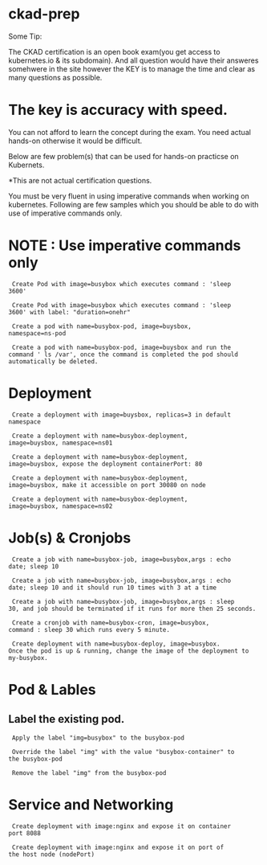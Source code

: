# ckad-prep

Some Tip:

The CKAD certification is an open book exam(you get access to kubernetes.io & its subdomain). And all question would have their answeres somehwere in the site however the KEY is to manage the time and clear as many questions as possible. 

# The key is accuracy with speed. 

You can not afford to learn the concept during the exam. You need actual hands-on otherwise it would be difficult.

Below are few problem(s) that can be used for hands-on practicse on Kubernets.

*This are not actual certification questions.

You must be very fluent in using imperative commands when working on kubernetes. 
Following are few samples which you should be able to do with use of imperative commands only.

# NOTE : Use imperative commands only

<code> Create Pod with image=busybox which executes command : 'sleep 3600' </code>

<code> Create Pod with image=busybox which executes command : 'sleep 3600' with label: "duration=onehr" </code>

<code> Create a pod with name=busybox-pod, image=buysbox, namespace=ns-pod </code>

<code> Create a pod with name=busybox-pod, image=buysbox and run the command ' ls /var', once the command is completed the pod should automatically be deleted. </code>

# Deployment 

<code> Create a deployment with image=buysbox, replicas=3 in default namespace</code>

<code> Create a deployment with name=busybox-deployment, image=buysbox, namespace=ns01 </code>

<code> Create a deployment with name=busybox-deployment, image=buysbox, expose the deployment containerPort: 80 </code>

<code> Create a deployment with name=busybox-deployment, image=buysbox, make it accessible on port 30080 on node</code>

<code> Create a deployment with name=busybox-deployment, image=buysbox, namespace=ns02 </code>

# Job(s) & Cronjobs

<code> Create a job with name=busybox-job, image=busybox,args : echo date; sleep 10 </code>

<code> Create a job with name=busybox-job, image=busybox,args : echo date; sleep 10 and it should run 10 times with 3 at a time </code>

<code> Create a job with name=busybox-job, image=busybox,args : sleep 30, and job should be terminated if it runs for more then 25 seconds. </code>

<code> Create a cronjob with name=busybox-cron, image=busybox, command : sleep 30 which runs every 5 minute. </code>

<code> Create deployment with name=busybox-deploy, image=busybox. Once the pod is up & running, change the image of the deployment to my-busybox.
 </code>

# Pod & Lables

## Label the existing pod.

<code> Apply the label "img=busybox" to the busybox-pod </code>

<code> Override the label "img" with the value "busybox-container" to the busybox-pod </code>

<code> Remove the label "img" from the busybox-pod</code>

# Service and Networking
<code>  Create deployment with image:nginx and expose it on container port 8088 </code>

<code>  Create deployment with image:nginx and expose it on port of the host node (nodePort) </code>
